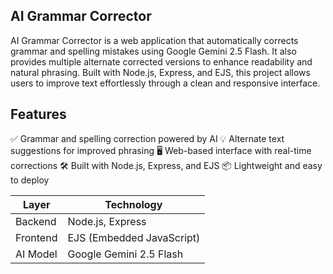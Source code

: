 ##  AI Grammar Corrector
 
AI Grammar Corrector is a web application that automatically corrects grammar and spelling mistakes using Google Gemini 2.5 Flash. 
It also provides multiple alternate corrected versions to enhance readability and natural phrasing. Built with Node.js, Express, and EJS,
this project allows users to improve text effortlessly through a clean and responsive interface.

## Features

✅ Grammar and spelling correction powered by AI
💡 Alternate text suggestions for improved phrasing
🖥 Web-based interface with real-time corrections
🛠 Built with Node.js, Express, and EJS
📦 Lightweight and easy to deploy

 Layer    | Technology                
 -------- | ------------------------- 
 Backend  | Node.js, Express          
 Frontend | EJS (Embedded JavaScript) 
 AI Model | Google Gemini 2.5 Flash               

